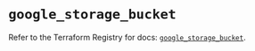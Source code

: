 # `google_storage_bucket`

Refer to the Terraform Registry for docs: [`google_storage_bucket`](https://registry.terraform.io/providers/hashicorp/google-beta/6.12.0/docs/resources/google_storage_bucket).
